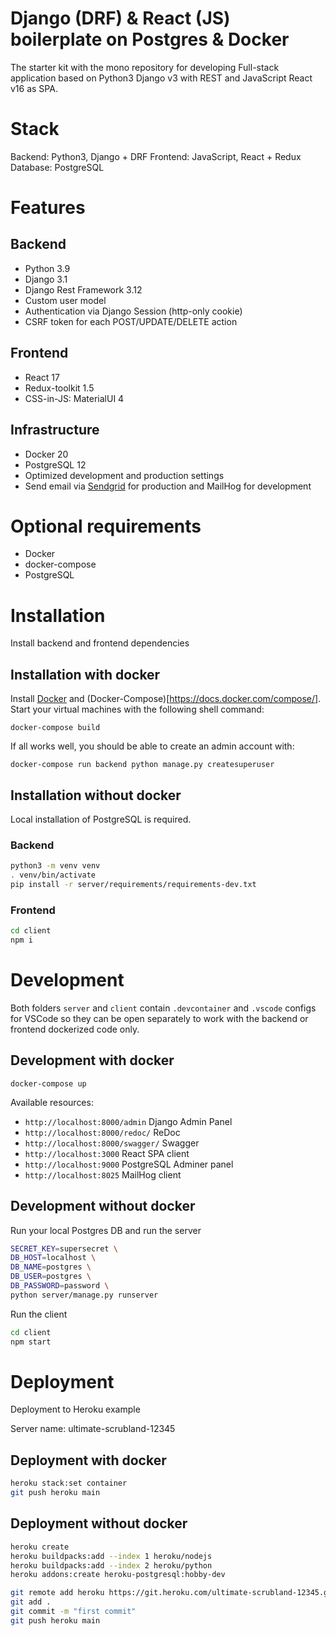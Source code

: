 # Django (DRF) & React (JS) boilerplate on Postgres & Docker

The starter kit with the mono repository for developing Full-stack application based on Python3 Django v3 with REST and JavaScript React v16 as SPA.

# Stack

Backend: Python3, Django + DRF
Frontend: JavaScript, React + Redux
Database: PostgreSQL

# Features

## Backend

- Python 3.9
- Django 3.1
- Django Rest Framework 3.12
- Custom user model
- Authentication via Django Session (http-only cookie)
- CSRF token for each POST/UPDATE/DELETE action

## Frontend

- React 17
- Redux-toolkit 1.5
- CSS-in-JS: MaterialUI 4

## Infrastructure

- Docker 20
- PostgreSQL 12
- Optimized development and production settings
- Send email via [Sendgrid](https://sendgrid.com) for production and MailHog for development

# Optional requirements

- Docker
- docker-compose
- PostgreSQL

# Installation

Install backend and frontend dependencies

## Installation with docker

Install [Docker](https://docs.docker.com/install/) and (Docker-Compose)[https://docs.docker.com/compose/]. Start your virtual machines with the following shell command:

`docker-compose build`

If all works well, you should be able to create an admin account with:

`docker-compose run backend python manage.py createsuperuser`

## Installation without docker

Local installation of PostgreSQL is required.

### Backend

```sh
python3 -m venv venv
. venv/bin/activate
pip install -r server/requirements/requirements-dev.txt
```

### Frontend

```sh
cd client
npm i
```

# Development

Both folders `server` and `client` contain `.devcontainer` and `.vscode` configs for VSCode so they can be open separately to work with the backend or frontend dockerized code only.

## Development with docker

`docker-compose up`

Available resources:
- `http://localhost:8000/admin` Django Admin Panel
- `http://localhost:8000/redoc/` ReDoc
- `http://localhost:8000/swagger/` Swagger
- `http://localhost:3000` React SPA client
- `http://localhost:9000` PostgreSQL Adminer panel
- `http://localhost:8025` MailHog client

## Development without docker

Run your local Postgres DB and run the server

```bash
SECRET_KEY=supersecret \
DB_HOST=localhost \
DB_NAME=postgres \
DB_USER=postgres \
DB_PASSWORD=password \
python server/manage.py runserver
```

Run the client

```bash
cd client
npm start
```

# Deployment

Deployment to Heroku example

Server name: ultimate-scrubland-12345

## Deployment with docker

```sh
heroku stack:set container
git push heroku main
```

## Deployment without docker

```sh
heroku create
heroku buildpacks:add --index 1 heroku/nodejs
heroku buildpacks:add --index 2 heroku/python
heroku addons:create heroku-postgresql:hobby-dev

git remote add heroku https://git.heroku.com/ultimate-scrubland-12345.git
git add .
git commit -m "first commit"
git push heroku main
```

